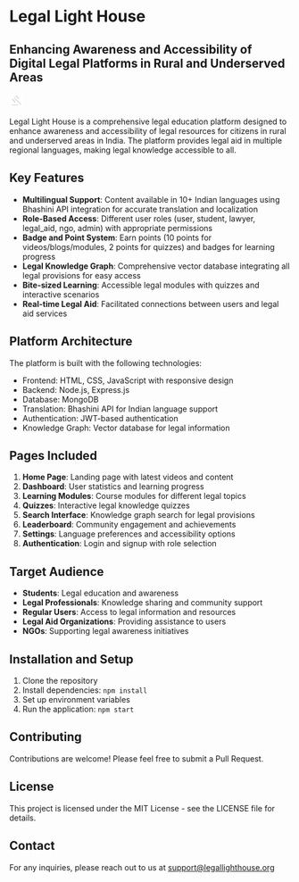 # Legal Light House

## Enhancing Awareness and Accessibility of Digital Legal Platforms in Rural and Underserved Areas

![Legal Light House](./images/gavel_24dp_E3E3E3_FILL0_wght400_GRAD0_opsz24.png)

Legal Light House is a comprehensive legal education platform designed to enhance awareness and accessibility of legal resources for citizens in rural and underserved areas in India. The platform provides legal aid in multiple regional languages, making legal knowledge accessible to all.

## Key Features

- **Multilingual Support**: Content available in 10+ Indian languages using Bhashini API integration for accurate translation and localization
- **Role-Based Access**: Different user roles (user, student, lawyer, legal_aid, ngo, admin) with appropriate permissions
- **Badge and Point System**: Earn points (10 points for videos/blogs/modules, 2 points for quizzes) and badges for learning progress
- **Legal Knowledge Graph**: Comprehensive vector database integrating all legal provisions for easy access
- **Bite-sized Learning**: Accessible legal modules with quizzes and interactive scenarios
- **Real-time Legal Aid**: Facilitated connections between users and legal aid services

## Platform Architecture

The platform is built with the following technologies:

- Frontend: HTML, CSS, JavaScript with responsive design
- Backend: Node.js, Express.js
- Database: MongoDB
- Translation: Bhashini API for Indian language support
- Authentication: JWT-based authentication
- Knowledge Graph: Vector database for legal information

## Pages Included

1. **Home Page**: Landing page with latest videos and content
2. **Dashboard**: User statistics and learning progress
3. **Learning Modules**: Course modules for different legal topics
4. **Quizzes**: Interactive legal knowledge quizzes
5. **Search Interface**: Knowledge graph search for legal provisions
6. **Leaderboard**: Community engagement and achievements
7. **Settings**: Language preferences and accessibility options
8. **Authentication**: Login and signup with role selection

## Target Audience

- **Students**: Legal education and awareness
- **Legal Professionals**: Knowledge sharing and community support
- **Regular Users**: Access to legal information and resources
- **Legal Aid Organizations**: Providing assistance to users
- **NGOs**: Supporting legal awareness initiatives

## Installation and Setup

1. Clone the repository
2. Install dependencies: `npm install`
3. Set up environment variables
4. Run the application: `npm start`

## Contributing

Contributions are welcome! Please feel free to submit a Pull Request.

## License

This project is licensed under the MIT License - see the LICENSE file for details.

## Contact

For any inquiries, please reach out to us at support@legallighthouse.org 